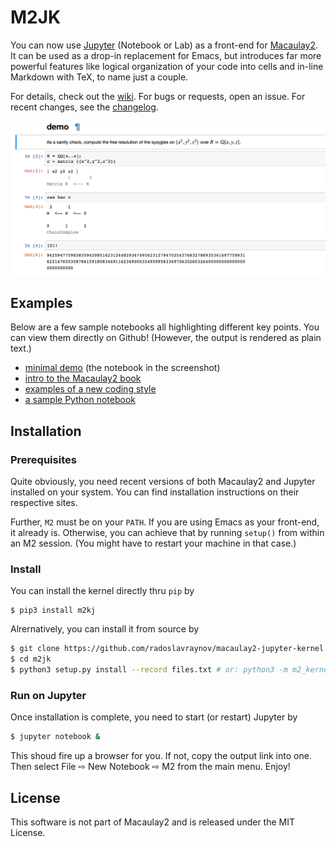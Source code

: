 # M2JK

You can now use [Jupyter](http://www.jupyter.org) (Notebook or Lab) as a front-end for [Macaulay2](http://faculty.math.illinois.edu/Macaulay2/).
It can be used as a drop-in replacement for Emacs,
but introduces far more powerful features like
logical organization of your code into cells and in-line Markdown with TeX,
to name just a couple.

For details, check out the [wiki](../../wiki).
For bugs or requests, open an issue.
For recent changes, see the [changelog](CHANGELOG.md).

![](/demo/screenshot.png)

## Examples

Below are a few sample notebooks all highlighting different key points.
You can view them directly on Github!
(However, the output is rendered as plain text.)

* [minimal demo](demo/minimal.ipynb) (the notebook in the screenshot)
* [intro to the Macaulay2 book](demo/p1m2book.ipynb)
* [examples of a new coding style](demo/newstyle.ipynb)
* [a sample Python notebook](demo/demo-python.ipynb)

## Installation

### Prerequisites

Quite obviously, you need recent versions of both Macaulay2 and Jupyter installed on your system.
You can find installation instructions on their respective sites.

Further, `M2` must be on your `PATH`.
If you are using Emacs as your front-end, it already is.
Otherwise, you can achieve that by running `setup()` from within an M2 session.
(You might have to restart your machine in that case.)

### Install

You can install the kernel directly thru `pip` by

```
$ pip3 install m2kj
```

Alrernatively, you can install it from source by

```bash
$ git clone https://github.com/radoslavraynov/macaulay2-jupyter-kernel.git m2kj
$ cd m2jk
$ python3 setup.py install --record files.txt # or: python3 -m m2_kernel.install
```

### Run on Jupyter

Once installation is complete, you need to start (or restart) Jupyter by

```bash
$ jupyter notebook &
```

This shoud fire up a browser for you. If not, copy the output link into one.
Then select File ⇨ New Notebook ⇨ M2 from the main menu.
Enjoy!

## License

This software is not part of Macaulay2 and is released under the MIT License.

